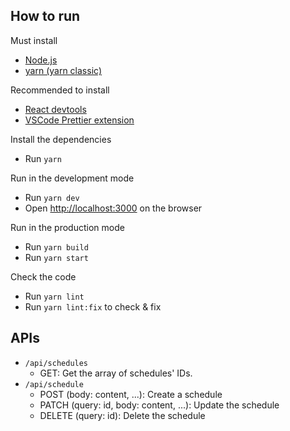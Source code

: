 ## How to run

Must install

- [Node.js](https://nodejs.org/)
- [yarn (yarn classic)](https://classic.yarnpkg.com/en/docs/install)

Recommended to install

- [React devtools](https://chrome.google.com/webstore/detail/react-developer-tools/fmkadmapgofadopljbjfkapdkoienihi?hl=ko)
- [VSCode Prettier extension](https://marketplace.visualstudio.com/items?itemName=esbenp.prettier-vscode)

Install the dependencies

- Run `yarn`

Run in the development mode

- Run `yarn dev`
- Open <http://localhost:3000> on the browser

Run in the production mode

- Run `yarn build`
- Run `yarn start`

Check the code

- Run `yarn lint`
- Run `yarn lint:fix` to check & fix

## APIs

- `/api/schedules`
  - GET: Get the array of schedules' IDs.
- `/api/schedule`
  - POST (body: content, ...): Create a schedule
  - PATCH (query: id, body: content, ...): Update the schedule
  - DELETE (query: id): Delete the schedule
